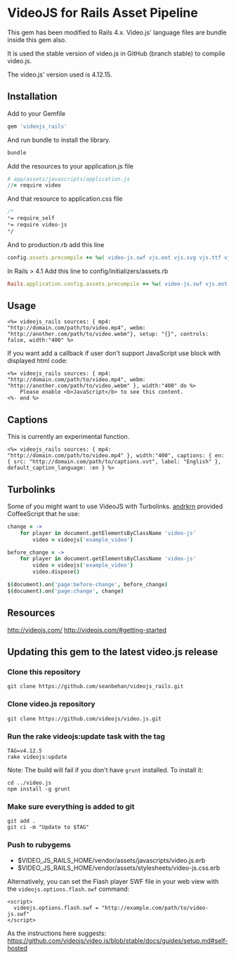 # VideoJS for Rails Asset Pipeline

This gem has been modified to Rails 4.x. Video.js' language files are bundle inside this gem also.

It is used the stable version of video.js in GitHub (branch stable) to compile video.js.

The video.js' version used is 4.12.15.

## Installation

Add to your Gemfile

```ruby
gem 'videojs_rails'
```

And run bundle to install the library.

```ruby
bundle
```

Add the resources to your application.js file

```coffeescript
# app/assets/javascripts/application.js
//= require video
```

And that resource to application.css file

```sass
/*
*= require_self
*= require video-js
*/
```

And to production.rb add this line

```ruby
config.assets.precompile += %w( video-js.swf vjs.eot vjs.svg vjs.ttf vjs.woff )
```

In Rails > 4.1
Add this line to config/initializers/assets.rb

```ruby
Rails.application.config.assets.precompile += %w( video-js.swf vjs.eot vjs.svg vjs.ttf vjs.woff )
```

## Usage

```erb
<%= videojs_rails sources: { mp4: "http://domain.com/path/to/video.mp4", webm: "http://another.com/path/to/video.webm"}, setup: "{}", controls: false, width:"400" %>
```

If you want add a callback if user don't support JavaScript use block with displayed html code:

```erb
<%= videojs_rails sources: { mp4: "http://domain.com/path/to/video.mp4", webm: "http://another.com/path/to/video.webm" }, width:"400" do %>
	Please enable <b>JavaScript</b> to see this content.
<%- end %>
```

## Captions

This is currently an experimental function.

```erb
<%= videojs_rails sources: { mp4: "http://domain.com/path/to/video.mp4" }, width:"400", captions: { en: { src: "http://domain.com/path/to/captions.vvt", label: "English" }, default_caption_language: :en } %>
```

## Turbolinks

Some of you might want to use VideoJS with Turbolinks. [andrkrn](https://github.com/andrkrn) provided CoffeeScript that he use:

```coffeescript
change = ->
    for player in document.getElementsByClassName 'video-js'
        video = videojs('example_video')

before_change = ->
    for player in document.getElementsByClassName 'video-js'
        video = videojs('example_video')
        video.dispose()

$(document).on('page:before-change', before_change)
$(document).on('page:change', change)
```

## Resources
http://videojs.com/
http://videojs.com/#getting-started


## Updating this gem to the latest video.js release

### Clone this repository

    git clone https://github.com/seanbehan/videojs_rails.git

### Clone video.js repository

    git clone https://github.com/videojs/video.js.git


### Run the rake videojs:update task with the tag

    TAG=v4.12.5
    rake videojs:update

Note: The build will fail if you don't have `grunt` installed.  To install it:

    cd ../video.js
    npm install -g grunt

### Make sure everything is added to git

    git add .
    git ci -m "Update to $TAG"

### Push to rubygems

* $VIDEO_JS_RAILS_HOME/vendor/assets/javascripts/video.js.erb
* $VIDEO_JS_RAILS_HOME/vendor/assets/stylesheets/video-js.css.erb

Alternatively, you can set the Flash player SWF file in your web view with the `videojs.options.flash.swf` command:
```
<script>
  videojs.options.flash.swf = "http://example.com/path/to/video-js.swf"
</script>
```
As the instructions here suggests: https://github.com/videojs/video.js/blob/stable/docs/guides/setup.md#self-hosted
